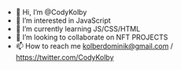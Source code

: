 - 👋 Hi, I’m @CodyKolby
- 👀 I’m interested in JavaScript
- 🌱 I’m currently learning JS/CSS/HTML
- 💞️ I’m looking to collaborate on NFT PROJECTS
- 📫 How to reach me kolberdominik@gmail.com / https://twitter.com/CodyKolby

<!---
CodyKolby/CodyKolby is a ✨ special ✨ repository because its `README.md` (this file) appears on your GitHub profile.
You can click the Preview link to take a look at your changes.
--->
